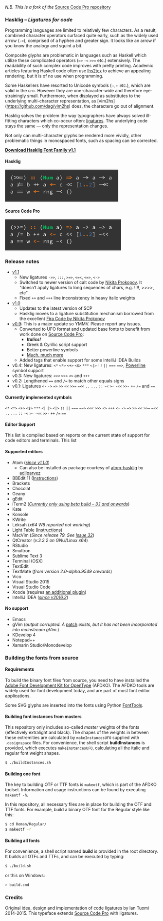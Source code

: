 _N.B. This is a fork of the_ [Source Code Pro repository](https://github.com/adobe-fonts/source-code-pro)

### Hasklig – _Ligatures for code_

Programming languages are limited to relatively few characters. As a result, combined character operators surfaced quite early, such as the widely used arrow (`->`), comprised of a hyphen and greater sign. It looks like an arrow if you know the analogy and squint a bit.

Composite glyphs are problematic in languages such as Haskell which utilize these complicated operators (`=>` `-<` `>>=` etc.) extensively. The readability of such complex code improves with pretty printing. Academic articles featuring Haskell code often use [lhs2tex](https://www.andres-loeh.de/lhs2tex/) to achieve an appealing rendering, but it is of no use when programming.

Some Haskellers have resorted to Unicode symbols (`⇒`, `←` _etc._), which are valid in the <span style="font-variant: small-caps">ghc</span>. However they are one-character-wide and therefore eye-strainingly small. Furthermore, when displayed as substitutes to the underlying multi-character representation, as [vim2hs] (https://github.com/dag/vim2hs) does, the characters go out of alignment.

Hasklig solves the problem the way typographers have always solved ill-fitting characters which co-occur often: [ligatures](https://en.wikipedia.org/wiki/Typographic_ligature). The underlying code stays the same — only the representation changes.

Not only can multi-character glyphs be rendered more vividly, other problematic things in monospaced fonts, such as spacing can be corrected.

[**Download Hasklig Font Family v1.1**](https://github.com/i-tu/Hasklig/releases/download/1.1/Hasklig-1.1.zip)

#### Hasklig
![Hasklig Sample](hasklig_example.png?raw=true)

#### Source Code Pro
![Source Code Pro Sample](SourceCodeProSample.png?raw=true)

### Release notes
+ [v1.1](https://github.com/i-tu/Hasklig/releases/tag/1.1)
    + New ligatures `->>`, `:::`, `>=>`, `<=<`, `<=>`, `<->`
    + Switched to newer version of calt code by [Nikita Prokopov](https://github.com/tonsky/FiraCode). It "doesn’t apply ligatures to long sequences of chars, e.g. !!!!, >>>>, etc"
    + Fixed `++` and `+++` line inconsistency in heavy italic weights
+ [v1.0](https://github.com/i-tu/Hasklig/releases/tag/1.0)
    + Updates to the latest version of SCP
    + Hasklig moves to a ligature substitution mechanism borrowed from the excellent [Fira Code by Nikita Prokopov](https://github.com/tonsky/FiraCode)
+ [v0.9]((https://github.com/i-tu/Hasklig/releases/download/0.9/Hasklig-0.9.zip)): This is a major update so YMMV. Please report any issues.
	+ Converted to UFO format and updated base fonts to benefit from work done on [Source Code Pro](https://github.com/adobe-fonts/source-code-pro/):
		- ***Italics!***
		- Greek & Cyrillic script support
		- Better powerline symbols
		- [Much, much more](https://github.com/adobe-fonts/source-code-pro/releases/tag/2.010R-ro%2F1.030R-it)
	- Added tags that enable support for some IntelliJ IDEA Builds
+ v0.4: New ligatures: `<*` `<*>` `<+>` `<$>` `***`  `<|>` `!!` `||` `===` `==>`,  [Powerline](https://github.com/powerline/powerline) symbol support
+ v0.3: New ligatures: `<<<` `>>>` `<>` and `+++`
+ v0.2: Lengthened `==` and `/=` to match other equals signs
+ v0.1: Ligatures `<-` `->` `=>` `>>` `<<` `>>=` `=<<` `..` `...` `::` `-<` `>-` `-<<` `>>-` `++` `/=` and `==`

#### Currently implemented symbols
`<*` `<*>` `<+>` `<$>` `***` `<|` `|>`  `<|>` `!!` `||` `===` `==>` `<<<` `>>>` `<>` `+++` `<-` `->` `=>` `>>` `<<` `>>=` `=<<` `..` `...` `::` `-<` `>-` `-<<` `>>-` `++` `/=` `==`

#### Editor Support
This list is compiled based on reports on the current state of support for code editors and terminals. This list

#### Supported editors
+ Atom (*[since v1.1.0](http://blog.atom.io/2015/10/29/atom-1-1-is-out.html)*)
  - Can also be installed as package courtesy of [atom-hasklig](https://atom.io/packages/hasklig) by [adilparvez](https://github.com/adilparvez)
+ BBEdit 11 ([Instructions](https://github.com/i-tu/Hasklig/issues/3#issue-46601683))
+ Brackets
+ Chocolat
+ Geany
+ gEdit
+ iTerm2 (*[Currently only using beta build – 3.1 and onwards](https://gitlab.com/gnachman/iterm2/issues/3568#note_13118332)*)
+ Kate
+ Konsole
+ KWrite
+ Leksah (_x64 W8 reported not working_)
+ Light Table ([Instructions](https://github.com/LightTable/LightTable/issues/1459#issuecomment-57366504))
+ MacVim (_Since release 79. See [Issue 32](https://github.com/i-tu/Hasklig/issues/32)_)
+ QtCreator (_v.3.2.2 on GNU/Linux x64_)
+ RStudio
+ Smultron
+ Sublime Text 3
+ Terminal (OSX)
+ TextEdit
+ TextMate (_from version 2.0-alpha.9549 onwards_)
+ Vico
+ Visual Studio 2015
+ Visual Studio Code
+ Xcode (requires [an additional plugin](https://github.com/robertvojta/LigatureXcodePlugin))
+ IntelliJ IDEA (*[since v2016.2](https://blog.jetbrains.com/idea/2016/07/intellij-idea-2016-2-is-here)*)

#### No support
- Emacs
- gVim (_output corrupted. A_ [patch](https://groups.google.com/forum/#!topic/vim_dev/0sETSAwe5Wo) _exists, but it has not been incorporated into mainstream gVim._)
- KDevelop 4
- Notepad++
- Xamarin Studio/Monodevelop


### Building the fonts from source

#### Requirements

To build the binary font files from source, you need to have installed the
[Adobe Font Development Kit for OpenType](http://www.adobe.com/devnet/opentype/afdko.html) (AFDKO). The AFDKO
tools are widely used for font development today, and are part of most font
editor applications.

Some SVG glyphs are inserted into the fonts using Python [FontTools](https://pypi.python.org/pypi/FontTools).

#### Building font instances from masters

This repository only includes so-called *master* weights of the fonts (effectively extralight and black).
The shapes of the weights in between these extremities are calculated by `makeInstancesUFO` supplied with `.designspace` files.
For convenience, the shell script **buildInstances** is provided, which  executes `makeInstancesUFO`, calculating all the italic and regular font weight shapes.

```sh
$ ./buildInstances.sh
```

#### Building one font

The key to building OTF or TTF fonts is `makeotf`, which is part of the AFDKO toolset.
Information and usage instructions can be found by executing `makeotf -h`.

In this repository, all necessary files are in place for building the OTF and TTF fonts.
For example, build a binary OTF font for the Regular style like this:

```sh
$ cd Roman/Regular/
$ makeotf -r
```

#### Building all fonts

For convenience, a shell script named **build** is provided in the root directory.
It builds all OTFs and TTFs, and can be executed by typing:

```sh
$ ./build.sh
```

or this on Windows:

```sh
> build.cmd
```


### Credits
Original idea, design and implementation of code ligatures by Ian Tuomi 2014-2015.
This typeface extends [Source Code Pro](https://github.com/adobe-fonts/source-code-pro) with ligatures.
